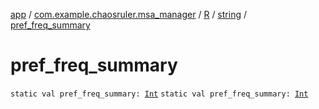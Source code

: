 [app](../../../index.md) / [com.example.chaosruler.msa_manager](../../index.md) / [R](../index.md) / [string](index.md) / [pref_freq_summary](.)

# pref_freq_summary

`static val pref_freq_summary: `[`Int`](https://kotlinlang.org/api/latest/jvm/stdlib/kotlin/-int/index.html)
`static val pref_freq_summary: `[`Int`](https://kotlinlang.org/api/latest/jvm/stdlib/kotlin/-int/index.html)